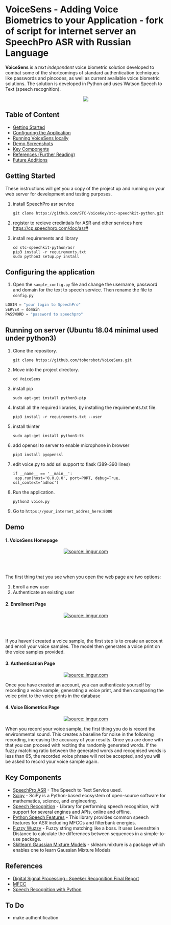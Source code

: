 # VoiceSens - Adding Voice Biometrics to your Application - fork of script for internet server an SpeechPro ASR with Russian Language

<b>VoiceSens</b> is a <i>text independent</i> voice biometric solution developed to combat some of the shortcomings of standard authentication techniques like passwords and pincodes, as well as current available voice biometric solutions. The solution is developed in Python and uses Watson Speech to Text (speech recognition).

<p align="center">
 <img src="https://i.imgur.com/PQPkGYo.gif" align="middle">
</p>

## Table of Content

+ [Getting Started](#getting-started)
+ [Configuring the Application](#configuring-the-application) 
+ [Running VoiceSens locally](#running-locally)
+ [Demo Screenshots](#demo)
+ [Key Components](#built-with)
+ [References (Further Reading)](#references)
+ [Future Additions](#to-do)


## Getting Started

These instructions will get you a copy of the project up and running on your web server for development and testing purposes.
1. install SpeechPro asr service
   ```
   git clone https://github.com/STC-VoiceKey/stc-speechkit-python.git
   ```
1. register to recieve credintials for ASR and other services here https://cp.speechpro.com/doc/asr#

1. install requirements and library
   ```
   cd stc-speechkit-python/asr
   pip3 install -r requirements.txt
   sudo python3 setup.py install
   ```

## Configuring the application


1. Open the `sample_config.py` file and change the username, password and domain for the text to speech service. Then rename the file to `config.py` 

```python
LOGIN = "your login to SpeechPro"
SERVER = domain
PASSWORD = "password to speechpro"  
```

## Running on server (Ubuntu 18.04 minimal used under python3)

1. Clone the repository. 

    ```
    git clone https://github.com/toborobot/VoiceSens.git
    ```
    
1. Move into the project directory. 

    ```
    cd VoiceSens
    ```
 
1. install pip 
   ```
   sudo apt-get install python3-pip
   ```

1. Install all the required libraries, by installing the requirements.txt file.

    ```
    pip3 install -r requirements.txt --user
    ```
1. install tkinter
    ```
    sudo apt-get install python3-tk
    ```
1. add openssl to server to enable microphone in browser
   ```
   pip3 install pyopenssl
   ```
1. edit voice.py to add ssl support to flask (389-390 lines)
   ```
   if __name__ == '__main__':
    app.run(host='0.0.0.0', port=PORT, debug=True, ssl_context='adhoc')
   ``` 

    
1. Run the application.

    ```
    python3 voice.py
    ```
    
1. Go to `https://your_internet_addres_here:8080`

## Demo

#### 1. VoiceSens Homepage

<p align="center">
 <a href="https://imgur.com/JuokbKe"><img src="https://i.imgur.com/JuokbKe.gif" title="source: imgur.com" /></a>
</p>

<br><br>

 The first thing that you see when you open the web page are two options:
 1. Enroll a new user
 1. Authenticate an existing user
 

#### 2. Enrollment Page

<p align="center">
 <a href="https://imgur.com/61CsyWO"><img src="https://i.imgur.com/61CsyWO.gif" title="source: imgur.com" /></a>
</p>

<br><br>

If you haven't created a voice sample, the first step is to create an account and enroll your voice samples. The model then generates a voice print on the voice samples provided. 

#### 3. Authentication Page

<p align="center">
 <a href="https://imgur.com/U3T3uVT"><img src="https://i.imgur.com/U3T3uVT.gif" title="source: imgur.com" /></a>
</p>

Once you have created an account, you can authenticate yourself by recording a voice sample, generating a voice print, and then comparing the voice print to the voice prints in the database

#### 4. Voice Biometrics Page

<p align="center">
 <a href="https://imgur.com/eVDHeSE"><img src="https://i.imgur.com/eVDHeSE.gif" title="source: imgur.com" /></a>
</p>

When you record your voice sample, the first thing you do is record the environmental sound. This creates a baseline for noise in the following recording, increasing the accuracy of your results. Once you are done with that you can proceed with reciting the randomly generated words. If the fuzzy matching ratio between the generated words and recognised words is less than 65, the recorded voice phrase will not be accepted, and you will be asked to record your voice sample again. 

## Key Components

* [SpeechPro ASR](https://cp.speechpro.com) - The Speech to Text Service used. 
* [Scipy](https://www.scipy.org/) - SciPy is a Python-based ecosystem of open-source software for mathematics, science, and engineering. 
* [Speech Recognition](https://pypi.org/project/SpeechRecognition/) -  Library for performing speech recognition, with support for several engines and APIs, online and offline.
* [Python Speech Features](https://python-speech-features.readthedocs.io/en/latest/) - This library provides common speech features for ASR including MFCCs and filterbank energies. 
* [Fuzzy Wuzzy](https://github.com/seatgeek/fuzzywuzzy) - Fuzzy string matching like a boss. It uses Levenshtein Distance to calculate the differences between sequences in a simple-to-use package.  
* [Skitlearn Gaussian Mixture Models](https://scikit-learn.org/stable/modules/mixture.html) - sklearn.mixture is a package which enables one to learn Gaussian Mixture Models

## References

* [Digital Signal Processing : Speeker Recognition Final Report](https://raw.githubusercontent.com/ppwwyyxxspeaker-recognition/master/doc/Final-Report-Complete.pdf)
* [MFCC](http://practicalcryptography.com/miscellaneous/machine-learning/guide-mel-frequency-cepstral-coefficients-mfccs/)
* [Speech Recognition with Python](https://realpython.com/python-speech-recognition/)

## To Do

* make authentification
